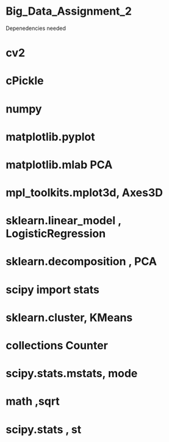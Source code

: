 # Big_Data_Assignment_2

Depenedencies needed
# cv2
# cPickle
# numpy 
# matplotlib.pyplot
# matplotlib.mlab PCA
# mpl_toolkits.mplot3d, Axes3D
# sklearn.linear_model , LogisticRegression
# sklearn.decomposition , PCA
# scipy import stats
# sklearn.cluster,  KMeans
# collections  Counter
# scipy.stats.mstats, mode
# math ,sqrt
# scipy.stats , st
